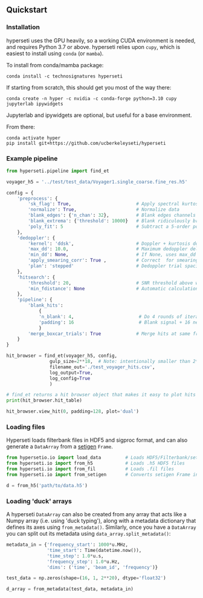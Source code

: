 ## Quickstart

### Installation

hyperseti uses the GPU heavily, so a working CUDA environment is needed, and
requires Python 3.7 or above.  hyperseti relies upon `cupy`, which is easiest to install using `conda` (or `mamba`). 

To install from conda/mamba package:

```
conda install -c technosignatures hyperseti
```

If starting from scratch, this should get you most of the way there:

```
conda create -n hyper -c nvidia -c conda-forge python=3.10 cupy jupyterlab ipywidgets
```

Jupyterlab and ipywidgets are optional, but useful for a base environment.

From there:

```
conda activate hyper
pip install git+https://github.com/ucberkeleyseti/hyperseti
```


### Example pipeline

```python
from hyperseti.pipeline import find_et

voyager_h5 = '../test/test_data/Voyager1.single_coarse.fine_res.h5'

config = {
    'preprocess': {
        'sk_flag': True,                        # Apply spectral kurtosis flagging
        'normalize': True,                      # Normalize data
        'blank_edges': {'n_chan': 32},          # Blank edges channels
        'blank_extrema': {'threshold': 10000}   # Blank ridiculously bright signals before search
        'poly_fit': 5                           # Subtract a 5-order polynomial bandpass
    },
    'dedoppler': {
        'kernel': 'ddsk',                       # Doppler + kurtosis doppler (ddsk)
        'max_dd': 10.0,                         # Maximum dedoppler delay, 10 Hz/s
        'min_dd': None,                         # If None, uses max_dd * -1
        'apply_smearing_corr': True ,           # Correct  for smearing within dedoppler kernel 
        'plan': 'stepped'                       # Dedoppler trial spacing plan (stepped = less memory)
    },
    'hitsearch': {
        'threshold': 20,                        # SNR threshold above which to consider a hit
        'min_fdistance': None                   # Automatic calculation of min. channel spacing between hits
    },
    'pipeline': {
        'blank_hits':
            {
            'n_blank': 4,                        # Do 4 rounds of iterative blanking
            'padding': 16                        # Blank signal + 16 neighboring bins
            }   
        'merge_boxcar_trials': True             # Merge hits at same frequency that are found in multiple boxcars
    }
}

hit_browser = find_et(voyager_h5, config, 
                gulp_size=2**18,  # Note: intentionally smaller than 2**20 to test slice offset
                filename_out='./test_voyager_hits.csv',
                log_output=True,
                log_config=True
                )

# find_et returns a hit browser object that makes it easy to plot hits 
print(hit_browser.hit_table)

hit_browser.view_hit(0, padding=128, plot='dual')
```

### Loading files

Hyperseti loads filterbank files in HDF5 and sigproc format, and can also generate a `DataArray` from a [setigen](https://github.com/bbrzycki/setigen) `Frame`. 

```python
from hypersetio.io import load_data         # Loads HDF5/Filterbank/setigen
from hyperseti.io import from_h5            # Loads .h5 HDF5 files
from hyperseti.io import from_fil           # Loads .fil files
from hyperseti.io import from_setigen       # Converts setigen Frame into DataArray

d = from_h5('path/to/data.h5')
```

### Loading 'duck' arrays

A hyperseti `DataArray` can also be created from any array that acts like a Numpy array (i.e. using 'duck typing'), along with a metadata dictionary that defines its axes using `from_metadata()`. Similarly, once you have a `DataArray` you can split out its metadata using
`data_array.split_metadata()`:

```python
metadata_in = {'frequency_start': 1000*u.MHz,
               'time_start': Time(datetime.now()),
               'time_step': 1.0*u.s, 
               'frequency_step': 1.0*u.Hz,
               'dims': ('time', 'beam_id', 'frequency')}

test_data = np.zeros(shape=(16, 1, 2**20), dtype='float32')

d_array = from_metadata(test_data, metadata_in)
```